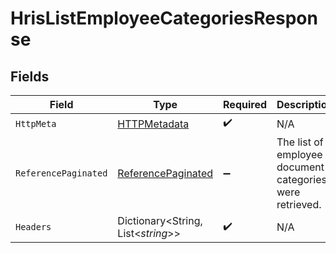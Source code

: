 # HrisListEmployeeCategoriesResponse


## Fields

| Field                                                               | Type                                                                | Required                                                            | Description                                                         |
| ------------------------------------------------------------------- | ------------------------------------------------------------------- | ------------------------------------------------------------------- | ------------------------------------------------------------------- |
| `HttpMeta`                                                          | [HTTPMetadata](../../Models/Components/HTTPMetadata.md)             | :heavy_check_mark:                                                  | N/A                                                                 |
| `ReferencePaginated`                                                | [ReferencePaginated](../../Models/Components/ReferencePaginated.md) | :heavy_minus_sign:                                                  | The list of employee document categories were retrieved.            |
| `Headers`                                                           | Dictionary<String, List<*string*>>                                  | :heavy_check_mark:                                                  | N/A                                                                 |